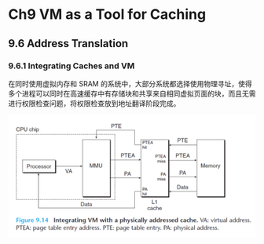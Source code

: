 # Ch9 VM as a Tool for Caching

## 9.6 Address Translation

### 9.6.1 Integrating Caches and VM

在同时使用虚拟内存和 SRAM 的系统中，大部分系统都选择使用物理寻址，使得多个进程可以同时在高速缓存中有存储块和共享来自相同虚拟页面的块，而且无需进行权限检查问题，将权限检查放到地址翻译阶段完成。

![image-20220912224217425](assets/image-20220912224217425.png)